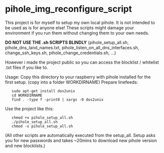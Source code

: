 # pihole_img_reconfigure_script
This project is for myself to setup my own local pihole. It is not intended to be used as is for anyone else! These scripts might damage your environment if you run them without changing them to your own needs.

**DO NOT USE THE .sh SCRIPTS BLINDLY** (pihole_setup_all.sh, pihole_dns_land_names.txt, pihole_listen_on_all_dns_interfaces.sh, change_ssh_keys.sh, pihole_change_credentials.sh, ...)

However i made the project public so you can access the blocklist / whitelist .txt files if you like to.

Usage:
Copy this directory to your raspberry with pihole installed for the first setup.
(copy into a folder WORKDIRNAME)
Prepare linefeeds:
```
   sudo apt-get install dos2unix
   cd WORKDIRNAME
   find . -type f -print0 | xargs -0 dos2unix
```
Use the project like this:
```
   chmod +x pihole_setup_all.sh
   ./pihole_setup_all.sh
   chmod -x pihole_setup_all.sh
```
(All other scripts are automatically executed from the setup_all. Setup asks you for new passwords and takes ~20mins to download new pihole version and new blocklists.)
